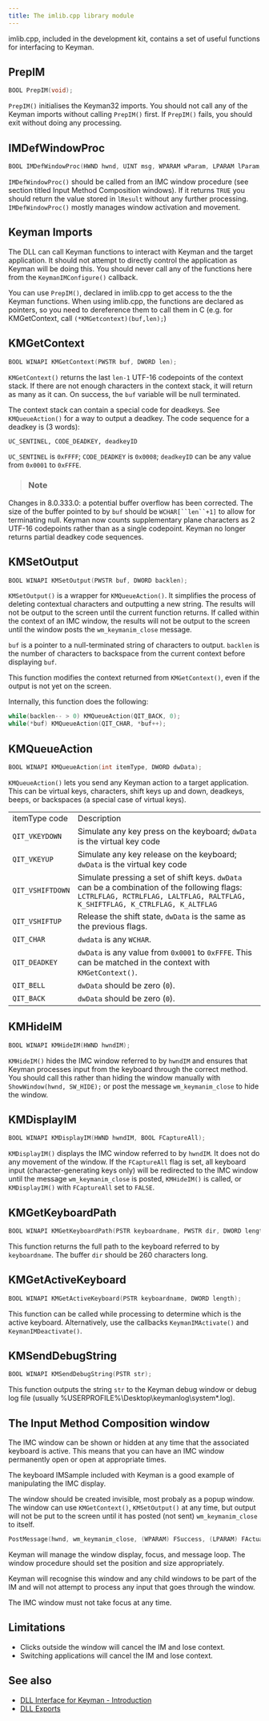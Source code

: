 ```yaml
---
title: The imlib.cpp library module
---
```


imlib.cpp, included in the development kit, contains a set of useful
functions for interfacing to Keyman.

## PrepIM

```c
BOOL PrepIM(void);
```

`PrepIM()` initialises the Keyman32 imports. You should not call any of
the Keyman imports without calling `PrepIM()` first. If `PrepIM()`
fails, you should exit without doing any processing.

## IMDefWindowProc

```c
BOOL IMDefWindowProc(HWND hwnd, UINT msg, WPARAM wParam, LPARAM lParam, LRESULT *lResult);
```

`IMDefWindowProc()` should be called from an IMC window procedure (see
section titled Input Method Composition windows). If it returns `TRUE`
you should return the value stored in `lResult` without any further
processing. `IMDefWindowProc()` mostly manages window activation and
movement.

## Keyman Imports

The DLL can call Keyman functions to interact with Keyman and the target
application. It should not attempt to directly control the application
as Keyman will be doing this. You should never call any of the functions
here from the `KeymanIMConfigure()` callback.

You can use `PrepIM()`, declared in imlib.cpp to get access to the the
Keyman functions. When using imlib.cpp, the functions are declared as
pointers, so you need to dereference them to call them in C (e.g. for
KMGetContext, call `(*KMGetcontext)(buf,len);`)

## KMGetContext

```c
BOOL WINAPI KMGetContext(PWSTR buf, DWORD len);
```

`KMGetContext()` returns the last `len-1` UTF-16 codepoints of the
context stack. If there are not enough characters in the context stack,
it will return as many as it can. On success, the `buf` variable will be
null terminated.

The context stack can contain a special code for deadkeys. See
`KMQueueAction()` for a way to output a deadkey. The code sequence for a
deadkey is (3 words):

```
UC_SENTINEL, CODE_DEADKEY, deadkeyID
```

`UC_SENTINEL` is `0xFFFF`; `CODE_DEADKEY` is `0x0008`; `deadkeyID` can
be any value from `0x0001` to `0xFFFE`.

> ### Note
Changes in 8.0.333.0: a potential buffer overflow has been corrected.
The size of the buffer pointed to by `buf` should be `WCHAR[``len``+1]`
to allow for terminating null. Keyman now counts supplementary plane
characters as 2 UTF-16 codepoints rather than as a single codepoint.
Keyman no longer returns partial deadkey code sequences.

## KMSetOutput

```c
BOOL WINAPI KMSetOutput(PWSTR buf, DWORD backlen); 
```

`KMSetOutput()` is a wrapper for `KMQueueAction()`. It simplifies the
process of deleting contextual characters and outputting a new string.
The results will not be output to the screen until the current function
returns. If called within the context of an IMC window, the results will
not be output to the screen until the window posts the
`wm_keymanim_close` message.

`buf` is a pointer to a null-terminated string of characters to output.
`backlen` is the number of characters to backspace from the current
context before displaying `buf`.

This function modifies the context returned from `KMGetContext()`, even
if the output is not yet on the screen.

Internally, this function does the following:

```c
while(backlen-- > 0) KMQueueAction(QIT_BACK, 0); 
while(*buf) KMQueueAction(QIT_CHAR, *buf++); 
```

## KMQueueAction

```c
BOOL WINAPI KMQueueAction(int itemType, DWORD dwData); 
```

`KMQueueAction()` lets you send any Keyman action to a target
application. This can be virtual keys, characters, shift keys up and
down, deadkeys, beeps, or backspaces (a special case of virtual keys).

|                  |                |
|------------------|----------------|
| itemType code    | Description    |
| `QIT_VKEYDOWN`   | Simulate any key press on the keyboard; `dwData` is the virtual key code   |
| `QIT_VKEYUP`     | Simulate any key release on the keyboard; `dwData` is the virtual key code   |
| `QIT_VSHIFTDOWN` | Simulate pressing a set of shift keys. `dwData` can be a combination of the following flags: `LCTRLFLAG, RCTRLFLAG, LALTFLAG, RALTFLAG, K_SHIFTFLAG, K_CTRLFLAG, K_ALTFLAG` |
| `QIT_VSHIFTUP`   | Release the shift state, `dwData` is the same as the previous flags.    |
| `QIT_CHAR`       | `dwdata` is any `WCHAR`.          |
| `QIT_DEADKEY`    | `dwData` is any value from `0x0001` to `0xFFFE`. This can be matched in the context with `KMGetContext()`.       |
| `QIT_BELL`       | `dwData` should be zero (`0`).    |
| `QIT_BACK`       | `dwData` should be zero (`0`).    |

## KMHideIM

```c
BOOL WINAPI KMHideIM(HWND hwndIM); 
```

`KMHideIM()` hides the IMC window referred to by `hwndIM` and ensures
that Keyman processes input from the keyboard through the correct
method. You should call this rather than hiding the window manually with
`ShowWindow(hwnd, SW_HIDE);` or post the message `wm_keymanim_close` to
hide the window.

## KMDisplayIM

```c
BOOL WINAPI KMDisplayIM(HWND hwndIM, BOOL FCaptureAll); 
```

`KMDisplayIM()` displays the IMC window referred to by `hwndIM`. It does
not do any movement of the window. If the `FCaptureAll` flag is set, all
keyboard input (character-generating keys only) will be redirected to
the IMC window until the message `wm_keymanim_close` is posted,
`KMHideIM()` is called, or `KMDisplayIM()` with `FCaptureAll` set to
`FALSE`.

## KMGetKeyboardPath

```c
BOOL WINAPI KMGetKeyboardPath(PSTR keyboardname, PWSTR dir, DWORD length); 
```

This function returns the full path to the keyboard referred to by
`keyboardname`. The buffer `dir` should be 260 characters long.

## KMGetActiveKeyboard

```c
BOOL WINAPI KMGetActiveKeyboard(PSTR keyboardname, DWORD length);
```

This function can be called while processing to determine which is the
active keyboard. Alternatively, use the callbacks `KeymanIMActivate()`
and `KeymanIMDeactivate()`.

## KMSendDebugString

```c
BOOL WINAPI KMSendDebugString(PSTR str);
```

This function outputs the string `str` to the Keyman debug window or
debug log file (usually %USERPROFILE%\Desktop\keymanlog\system\*.log).

## The Input Method Composition window

The IMC window can be shown or hidden at any time that the associated
keyboard is active. This means that you can have an IMC window
permanently open or open at appropriate times.

The keyboard IMSample included with Keyman is a good example of
manipulating the IMC display.

The window should be created invisible, most probaly as a popup window.
The window can use `KMGetContext()`, `KMSetOutput()` at any time, but
output will not be put to the screen until it has posted (not sent)
`wm_keymanim_close` to itself.

```c
PostMessage(hwnd, wm_keymanim_close, (WPARAM) FSuccess, (LPARAM) FActuallyClose);
```

Keyman will manage the window display, focus, and message loop. The
window procedure should set the position and size appropriately.

Keyman will recognise this window and any child windows to be part of
the IM and will not attempt to process any input that goes through the
window.

The IMC window must not take focus at any time.

## Limitations

-   Clicks outside the window will cancel the IM and lose context.
-   Switching applications will cancel the IM and lose context.

## See also

-   [DLL Interface for Keyman - Introduction](index)
-   [DLL Exports](imxdll)
